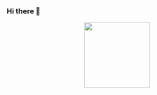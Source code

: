 ### Hi there 👋

<p align="center">

<img src="https://cdn.jsdelivr.net/gh/httpsecure/gophers@master/LION_GOPHER.png" align="center" width="150" height="150">
</p>
